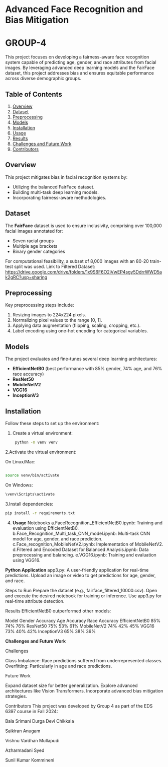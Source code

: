 # Advanced Face Recognition and Bias Mitigation
# GROUP-4

This project focuses on developing a fairness-aware face recognition system capable of predicting age, gender, and race attributes from facial images. By leveraging advanced deep learning models and the FairFace dataset, this project addresses bias and ensures equitable performance across diverse demographic groups.

## Table of Contents

1. [Overview](#overview)
2. [Dataset](#dataset)
3. [Preprocessing](#preprocessing)
4. [Models](#models)
5. [Installation](#installation)
6. [Usage](#usage)
7. [Results](#results)
8. [Challenges and Future Work](#challenges-and-future-work)
9. [Contributors](#contributors)

## Overview

This project mitigates bias in facial recognition systems by:

- Utilizing the balanced FairFace dataset.
- Building multi-task deep learning models.
- Incorporating fairness-aware methodologies.

## Dataset

The **FairFace** dataset is used to ensure inclusivity, comprising over 100,000 facial images annotated for:

- Seven racial groups
- Multiple age brackets
- Binary gender categories

For computational feasibility, a subset of 8,000 images with an 80-20 train-test split was used. 
Link to Filtered Dataset: https://drive.google.com/drive/folders/1x9S6F6O2iVwEP4sgy5DdrrWWD5ak2gRC?usp=sharing

## Preprocessing

Key preprocessing steps include:

1. Resizing images to 224x224 pixels.
2. Normalizing pixel values to the range [0, 1].
3. Applying data augmentation (flipping, scaling, cropping, etc.).
4. Label encoding using one-hot encoding for categorical variables.

## Models

The project evaluates and fine-tunes several deep learning architectures:

- **EfficientNetB0** (best performance with 85% gender, 74% age, and 76% race accuracy)
- **ResNet50**
- **MobileNetV2**
- **VGG16**
- **InceptionV3**

## Installation

Follow these steps to set up the environment:

1. Create a virtual environment:
   ```bash
    python -m venv venv

2.Activate the virtual environment:

On Linux/Mac:
```bash

source venv/bin/activate
```

On Windows:
```bash
\venv\Scripts\activate
```

3.Install dependencies:
```bash
pip install -r requirements.txt
```

4. **Usage**
Notebooks
a.FaceRecognition_EfficientNetB0.ipynb: Training and evaluation using EfficientNetB0.
b.Face_Recognition_Multi_task_CNN_model.ipynb: Multi-task CNN model for age, gender, and race prediction.
c.Face_recognition_MobileNetV2.ipynb: Implementation of MobileNetV2.
d.Filtered and Encoded Dataset for Balanced Analysis.ipynb: Data preprocessing and balancing.
e.VGG16.ipynb: Training and evaluation using VGG16.

**Python Application**
app3.py: A user-friendly application for real-time predictions. Upload an image or video to get predictions for age, gender, and race.

Steps to Run
Prepare the dataset (e.g., fairface_filtered_10000.csv).
Open and execute the desired notebook for training or inference.
Use app3.py for real-time attribute detection.


Results
EfficientNetB0 outperformed other models:

Model	Gender Accuracy	Age Accuracy	Race Accuracy
EfficientNetB0	85%	   74%	            76%
ResNet50	      75%	   53%               61%
MobileNetV2	   74%	   42%	            45%
VGG16	         73%	   40%	            42%
InceptionV3	   65%	   38%	            36%

**Challenges and Future Work**

Challenges

Class Imbalance: Race predictions suffered from underrepresented classes.
Overfitting: Particularly in age and race predictions.

Future Work

Expand dataset size for better generalization.
Explore advanced architectures like Vision Transformers.
Incorporate advanced bias mitigation strategies.

Contributors
This project was developed by Group 4 as part of the EDS 6397 course in Fall 2024:

Bala Srimani Durga Devi Chikkala

Saikiran Anugam

Vishnu Vardhan Mullapudi

Azharmadani Syed

Sunil Kumar Kommineni






